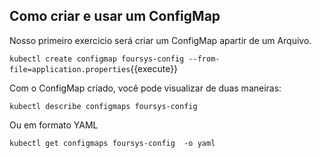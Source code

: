 ## Como criar e usar um ConfigMap

Nosso primeiro exercicio será criar um ConfigMap apartir de um Arquivo. 

`kubectl create configmap foursys-config --from-file=application.properties`{{execute}}

Com o ConfigMap criado, você pode visualizar de duas maneiras:

`kubectl describe configmaps foursys-config`

Ou em formato YAML

`kubectl get configmaps foursys-config  -o yaml`

